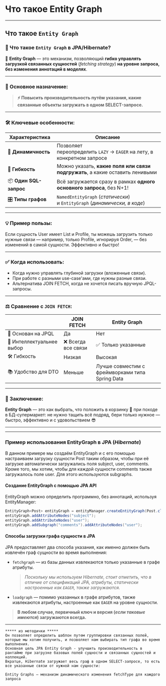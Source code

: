 # Что такое Entity Graph

---
## Что такое `Entity Graph`

[](https://github.com/yury-connect/ITM_task026_Java_Podgotovka_k_INTERVJU/blob/by_questions/ITM/ITM05_Hibernate/Hibernate.md#%D1%87%D1%82%D0%BE-%D1%82%D0%B0%D0%BA%D0%BE%D0%B5-entity-graph)

### 🧭 Что такое `Entity Graph` в JPA/Hibernate?

[](https://github.com/yury-connect/ITM_task026_Java_Podgotovka_k_INTERVJU/blob/by_questions/ITM/ITM05_Hibernate/Hibernate.md#-%D1%87%D1%82%D0%BE-%D1%82%D0%B0%D0%BA%D0%BE%D0%B5-entity-graph-%D0%B2-jpahibernate)

📌 **Entity Graph** — это механизм, позволяющий **гибко управлять загрузкой связанных сущностей** (_fetching strategy_) **на уровне запроса, без изменения аннотаций в моделях**.

---

### 🎯 Основное назначение:

[](https://github.com/yury-connect/ITM_task026_Java_Podgotovka_k_INTERVJU/blob/by_questions/ITM/ITM05_Hibernate/Hibernate.md#-%D0%BE%D1%81%D0%BD%D0%BE%D0%B2%D0%BD%D0%BE%D0%B5-%D0%BD%D0%B0%D0%B7%D0%BD%D0%B0%D1%87%D0%B5%D0%BD%D0%B8%D0%B5)

> **⚡ Повысить производительность путём указания, какие связанные объекты загружать в одном SELECT-запросе.**

---

### 🛠️ Ключевые особенности:

[](https://github.com/yury-connect/ITM_task026_Java_Podgotovka_k_INTERVJU/blob/by_questions/ITM/ITM05_Hibernate/Hibernate.md#%EF%B8%8F-%D0%BA%D0%BB%D1%8E%D1%87%D0%B5%D0%B2%D1%8B%D0%B5-%D0%BE%D1%81%D0%BE%D0%B1%D0%B5%D0%BD%D0%BD%D0%BE%D1%81%D1%82%D0%B8)

|**Характеристика**|**Описание**|
|---|---|
|🔄 **Динамичность**|Позволяет переопределить `LAZY` → `EAGER` на лету, в конкретном запросе|
|🔗 **Гибкость**|Можно указать, **какие поля или связи подгружать**, а какие оставить ленивыми|
|📦 **Один SQL-запрос**|Всё загружается сразу в рамках **одного основного запроса**, без N+1!|
|🎛 **Типы графов**|`NamedEntityGraph` (_статически_) и `EntityGraph` (_динамически, в коде_)|

---

### 💡 Пример пользы:

[](https://github.com/yury-connect/ITM_task026_Java_Podgotovka_k_INTERVJU/blob/by_questions/ITM/ITM05_Hibernate/Hibernate.md#-%D0%BF%D1%80%D0%B8%D0%BC%D0%B5%D1%80-%D0%BF%D0%BE%D0%BB%D1%8C%D0%B7%D1%8B)

Если сущность User имеет List и Profile, ты можешь загрузить только нужные связи — например, только Profile, игнорируя Order, — без изменений в самой сущности. Эффективно и быстро!

---

### ✅ Когда использовать:

[](https://github.com/yury-connect/ITM_task026_Java_Podgotovka_k_INTERVJU/blob/by_questions/ITM/ITM05_Hibernate/Hibernate.md#-%D0%BA%D0%BE%D0%B3%D0%B4%D0%B0-%D0%B8%D1%81%D0%BF%D0%BE%D0%BB%D1%8C%D0%B7%D0%BE%D0%B2%D0%B0%D1%82%D1%8C-4)

- Когда нужно управлять глубиной загрузки (вложенные связи).
- При работе с разными use-case'ами, где нужны разные связи.
- Альтернатива JOIN FETCH, когда не хочется писать вручную JPQL-запросы.

---

### ⚖️ Сравнение с `JOIN FETCH`:

[](https://github.com/yury-connect/ITM_task026_Java_Podgotovka_k_INTERVJU/blob/by_questions/ITM/ITM05_Hibernate/Hibernate.md#%EF%B8%8F-%D1%81%D1%80%D0%B0%D0%B2%D0%BD%D0%B5%D0%BD%D0%B8%D0%B5-%D1%81-join-fetch)

||**JOIN FETCH**|**Entity Graph**|
|---|---|---|
|📄 Основан на JPQL|Да|Нет|
|🧠 Интеллектуальнее выбор|❌ Всегда все связи|✅ Только указанные|
|🛠️ Гибкость|Низкая|Высокая|
|📚 Удобство для DTO|Меньше|Лучше совместим с фреймворками типа Spring Data|

---

### 🧩 Заключение:

[](https://github.com/yury-connect/ITM_task026_Java_Podgotovka_k_INTERVJU/blob/by_questions/ITM/ITM05_Hibernate/Hibernate.md#-%D0%B7%D0%B0%D0%BA%D0%BB%D1%8E%D1%87%D0%B5%D0%BD%D0%B8%D0%B5)

**Entity Graph** — это как выбрать, что положить в корзинку 🧺 при походе в БД-супермаркет: не нужно тащить всё подряд, бери только нужное — быстро, эффективно и с удовольствием 😎

---

---

### Пример использования EntityGraph в JPA (_Hibernate_)

[](https://github.com/yury-connect/ITM_task026_Java_Podgotovka_k_INTERVJU/blob/by_questions/ITM/ITM05_Hibernate/Hibernate.md#%D0%BF%D1%80%D0%B8%D0%BC%D0%B5%D1%80-%D0%B8%D1%81%D0%BF%D0%BE%D0%BB%D1%8C%D0%B7%D0%BE%D0%B2%D0%B0%D0%BD%D0%B8%D1%8F-entitygraph-%D0%B2-jpa-hibernate)

В данном примере мы создаём EntityGraph и с его помощью настраиваем загрузку сущности Post таким образом, чтобы при её загрузке автоматически загружались поля subject, user, comments. Кроме того, мы хотим, чтобы для каждой сущности comments также загружалось поле user. Для этого используются subgraphs.

#### Создание EntityGraph с помощью JPA API

[](https://github.com/yury-connect/ITM_task026_Java_Podgotovka_k_INTERVJU/blob/by_questions/ITM/ITM05_Hibernate/Hibernate.md#%D1%81%D0%BE%D0%B7%D0%B4%D0%B0%D0%BD%D0%B8%D0%B5-entitygraph-%D1%81-%D0%BF%D0%BE%D0%BC%D0%BE%D1%89%D1%8C%D1%8E-jpa-api)

EntityGraph можно определить программно, без аннотаций, используя EntityManager:

```java
EntityGraph<Post> entityGraph = entityManager.createEntityGraph(Post.class);
entityGraph.addAttributeNodes("subject");
entityGraph.addAttributeNodes("user");
entityGraph.addSubgraph("comments").addAttributeNodes("user");
```

#### Способы загрузки графа сущности в JPA

[](https://github.com/yury-connect/ITM_task026_Java_Podgotovka_k_INTERVJU/blob/by_questions/ITM/ITM05_Hibernate/Hibernate.md#%D1%81%D0%BF%D0%BE%D1%81%D0%BE%D0%B1%D1%8B-%D0%B7%D0%B0%D0%B3%D1%80%D1%83%D0%B7%D0%BA%D0%B8-%D0%B3%D1%80%D0%B0%D1%84%D0%B0-%D1%81%D1%83%D1%89%D0%BD%D0%BE%D1%81%D1%82%D0%B8-%D0%B2-jpa)

JPA предоставляет два способа указания, как именно должен быть извлечён граф сущности во время выполнения:

- `fetchgraph` — из базы данных извлекаются только указанные в графе атрибуты.
    
    > _Поскольку мы используем Hibernate, стоит отметить, что в отличие от спецификаций JPA, атрибуты, статически настроенные как `EAGER`, также загружаются._
    
- `loadgraph` — помимо указанных в графе атрибутов, также извлекаются атрибуты, настроенные как `EAGER` на уровне сущности.
    

> **В любом случае, первичный ключ и версия (_если таковые имеются_) загружаются всегда.**

---

```
***** из методички *****
Он позволяет определить шаблон путем группировки связанных полей, которые мы хотим получить, и позволяет нам выбирать тип графа во время выполнения.
Основная цель JPA Entity Graph - улучшить производительность в рантайме при загрузке базовых полей сущности и связанных сущностей и коллекций. 
Вкратце, Hibernate загружает весь граф в одном SELECT-запросе, то есть все указанные связи от нужной нам сущности:

Entity Graphs — механизм динамического изменения fetchType для каждого запроса
```